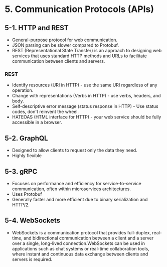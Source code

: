 
# 5. Communication Protocols (APIs)
## 5-1. HTTP and REST
  + General-purpose protocol for web communication. 
  + JSON parsing can be slower compared to Protobuf.
  + REST (Representational State Transfer) is an approach to designing web services that uses standard HTTP methods and URLs to facilitate communication between clients and servers.
### REST
- Identify resources (URI in HTTP) - use the same URI regardless of any operation.
- Change with representations (Verbs in HTTP) - use verbs, headers, and body.
- Self-descriptive error message (status response in HTTP) - Use status codes, don't reinvent the wheel.
- HATEOAS (HTML interface for HTTP) - your web service should be fully accessible in a browser.

## 5-2. GraphQL
  + Designed to allow clients to request only the data they need. 
  + Highly flexible
## 5-3. gRPC
  + Focuses on performance and efficiency for service-to-service communication, often within microservices architectures. 
  + Uses Protobuf
  + Generally faster and more efficient due to binary serialization and HTTP/2.
## 5-4. WebSockets
 + WebSockets is a communication protocol that provides full-duplex, real-time, and bidirectional communication between a client and a server over a single, long-lived connection.WebSockets can be used in applications such as chat systems or real-time collaboration tools, where instant and continuous data exchange between clients and servers is required.
